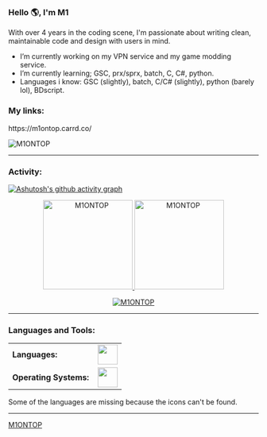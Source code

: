 <link rel="stylesheet" type='text/css' href="https://cdn.jsdelivr.net/gh/devicons/devicon@latest/devicon.min.css" />

### Hello 🌎, I'm M1

With over 4 years in the coding scene, I'm passionate about writing clean, maintainable code and design with users in mind.


  -  I’m currently working on my VPN service and my game modding service.
  -  I’m currently learning; GSC, prx/sprx, batch, C, C#, python.
  -  Languages i know: GSC (slightly), batch, C/C# (slightly), python (barely lol), BDscript.

<h3 align="left">My links:</h3> 
https://m1ontop.carrd.co/

<p align="left"> <img src="https://komarev.com/ghpvc/?username=M1ONTOP&label=Profile%20views&color=0e75b6&style=flat" alt="M1ONTOP" /> </p>


------
<h3 align="left">Activity:</h3>

[![Ashutosh's github activity graph](https://github-readme-activity-graph.vercel.app/graph?username=M1ONTOP&bg_color=100f0f&color=4c5e9e&line=4c569e&point=403e41&area=true&hide_border=true)](https://github.com/M1ONTOP/github-readme-activity-graph)

<div align="center">
  <a href="https://github.com/M1ONTOP">
    <img height="180em" src="https://github-readme-stats.vercel.app/api/top-langs?username=M1ONTOP&show_icons=true&locale=en&layout=compact&theme=tokyonight" alt="M1ONTOP"/>
    <img height="180em" src="https://github-readme-stats.vercel.app/api?username=M1ONTOP&show_icons=true&locale=en&layout=compact&theme=tokyonight" alt="M1ONTOP"/>
  </a>
</div>
<p align="center">
  <a href="https://github.com/M1ONTOP">
    <img src="https://github-readme-streak-stats.herokuapp.com/?user=M1ONTOP&&theme=tokyonight" alt="M1ONTOP" />
  </a>
</p>

------
<h3 align="left">Languages and Tools:</h3>
<table>
    <tr>
        <td style="font-weight: bold; padding-right: 10px; vertical-align: center; border: none;">Languages:</td>
        <td><img height="40" src="https://skillicons.dev/icons?i=c,cs,python,md"/></td>
    </tr>
    <tr>
        <td style="font-weight: bold; padding-right: 10px; vertical-align: center; border: none;">Operating Systems:</td>
        <td><img height="40" src="https://skillicons.dev/icons?i=windows,ubuntu,debian"/></td>
    </tr>
</table>
Some of the languages are missing because the icons can't be found.

------
[M1ONTOP](https://github.com/M1ONTOP)
